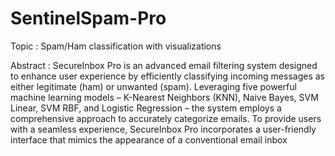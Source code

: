 # SentinelSpam-Pro
Topic : Spam/Ham classification with visualizations

Abstract : 
SecureInbox Pro is an advanced email filtering system designed to enhance user experience by efficiently classifying incoming messages as either legitimate (ham) or unwanted (spam). Leveraging five powerful machine learning models – K-Nearest Neighbors (KNN), Naive Bayes, SVM Linear, SVM RBF, and Logistic Regression – the system employs a comprehensive approach to accurately categorize emails.
To provide users with a seamless experience, SecureInbox Pro incorporates a user-friendly interface that mimics the appearance of a conventional email inbox
